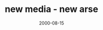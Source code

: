 ---
layout: base.njk
title : 'new media - new arse' 
view_title : 'None' 
year : '2000' 
date : '2000-08-15' 
img_file : '/drawing/smaller/newarse1.gif' 
html_file : 'newarse1' 
next_html : 'whatsoul1.html' 
year_order : '517' 
permalink : "title/{{html_file}}.html"
---